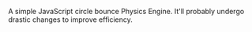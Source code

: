 A simple JavaScript circle bounce Physics Engine. It'll probably undergo drastic changes to improve efficiency.

